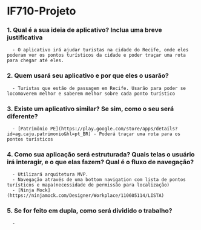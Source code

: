 # IF710-Projeto

### 1. Qual é a sua ideia de aplicativo? Inclua uma breve justificativa
      - O aplicativo irá ajudar turistas na cidade do Recife, onde eles poderam ver os pontos turísticos da cidade e poder traçar uma rota para chegar até eles.
### 2. Quem usará seu aplicativo e por que eles o usarão?
      - Turistas que estão de passagem em Recife. Usarão para poder se locomoverem melhor e saberem melhor sobre cada ponto turístico
### 3. Existe um aplicativo similar? Se sim, como o seu será diferente?
      - [Patrimônio PE](https://play.google.com/store/apps/details?id=ag.caju.patrimonio&hl=pt_BR) - Poderá traçar uma rota para os pontos turísticos
### 4. Como sua aplicação será estruturada? Quais telas o usuário irá interagir, e o que elas fazem? Qual é o fluxo de navegação?
      - Utilizará arquitetura MVP.
      - Navegação através de uma bottom navigation com lista de pontos turísticos e mapa(necessidade de permissão para localização)
      - [Ninja Mock](https://ninjamock.com/Designer/Workplace/110605114/LISTA)
### 5. Se for feito em dupla, como será dividido o trabalho?
      - 
